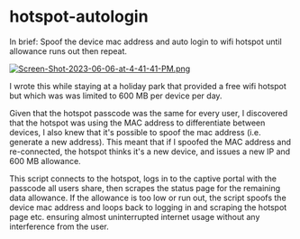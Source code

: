 # hotspot-autologin
In brief: Spoof the device mac address and auto login to wifi hotspot until allowance runs out then repeat.

[![Screen-Shot-2023-06-06-at-4-41-41-PM.png](https://i.postimg.cc/Gt6tGNxJ/Screen-Shot-2023-06-06-at-4-41-41-PM.png)](https://postimg.cc/T5qTXtSp)  

I wrote this while staying at a holiday park that provided a free wifi hotspot but which was was limited to 600 MB per device per day.

Given that the hotspot passcode was the same for every user, I discovered that the hotspot was using the MAC address to differentiate between devices, I also knew that it's possible to spoof the mac address (i.e. generate a new address). This meant that if I spoofed the MAC address and re-connected, the hotspot thinks it's a new device, and issues a new IP and 600 MB allowance.

This script connects to the hotspot, logs in to the captive portal with the passcode all users share, then scrapes the status page for the remaining data allowance. If the allowance is too low or run out, the script spoofs the device mac address and loops back to logging in and scraping the hotspot page etc. ensuring almost uninterrupted internet usage without any interference from the user.
